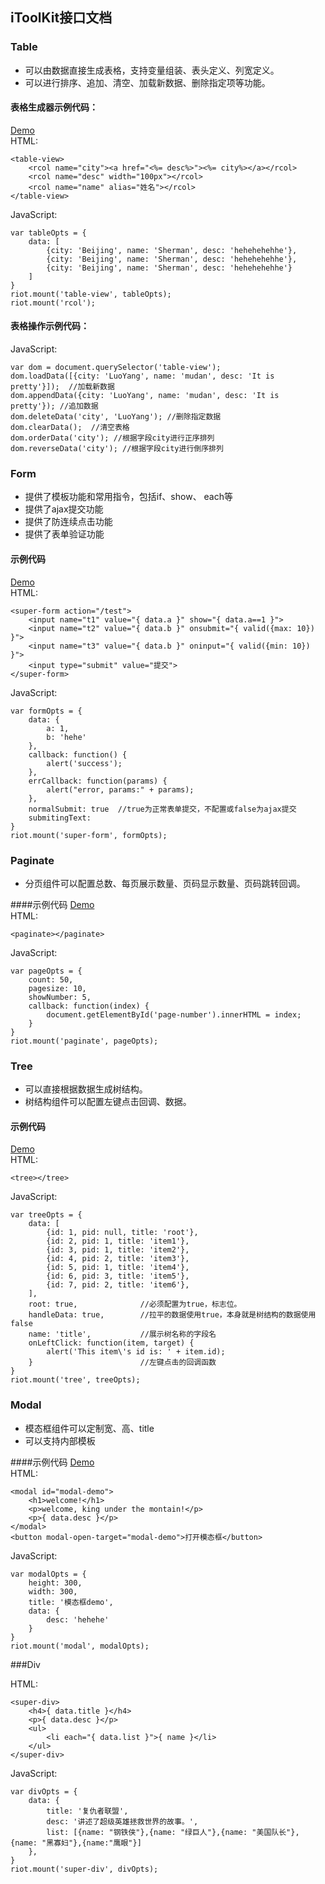 ## iToolKit接口文档
### Table
- 可以由数据直接生成表格，支持变量组装、表头定义、列宽定义。
- 可以进行排序、追加、清空、加载新数据、删除指定项等功能。

#### 表格生成器示例代码：
[Demo](http://be-fe.github.io/iToolkit/iToolkit_pc.html)   
HTML:

    <table-view>
        <rcol name="city"><a href="<%= desc%>"><%= city%></a></rcol>
        <rcol name="desc" width="100px"></rcol>
        <rcol name="name" alias="姓名"></rcol>
    </table-view>

JavaScript:

    var tableOpts = {
        data: [
            {city: 'Beijing', name: 'Sherman', desc: 'hehehehehhe'},
            {city: 'Beijing', name: 'Sherman', desc: 'hehehehehhe'},
            {city: 'Beijing', name: 'Sherman', desc: 'hehehehehhe'}
        ]
    }
    riot.mount('table-view', tableOpts);
    riot.mount('rcol');

#### 表格操作示例代码：
JavaScript:

    var dom = document.querySelector('table-view');
    dom.loadData([{city: 'LuoYang', name: 'mudan', desc: 'It is pretty'}]);  //加载新数据
    dom.appendData({city: 'LuoYang', name: 'mudan', desc: 'It is pretty'}); //追加数据
    dom.deleteData('city', 'LuoYang'); //删除指定数据
    dom.clearData();  //清空表格
    dom.orderData('city'); //根据字段city进行正序排列
    dom.reverseData('city'); //根据字段city进行倒序排列

### Form
- 提供了模板功能和常用指令，包括if、show、 each等
- 提供了ajax提交功能
- 提供了防连续点击功能
- 提供了表单验证功能

#### 示例代码
[Demo](http://be-fe.github.io/iToolkit/iToolkit_pc.html)   
HTML:

    <super-form action="/test">
        <input name="t1" value="{ data.a }" show="{ data.a==1 }">
        <input name="t2" value="{ data.b }" onsubmit="{ valid({max: 10}) }">
        <input name="t3" value="{ data.b }" oninput="{ valid({min: 10}) }">
        <input type="submit" value="提交">
    </super-form>

JavaScript:

    var formOpts = {
        data: {
            a: 1,
            b: 'hehe'
        },
        callback: function() {
            alert('success');
        },
        errCallback: function(params) {
            alert("error, params:" + params);
        },
        normalSubmit: true  //true为正常表单提交，不配置或false为ajax提交
        submitingText: 
    }
    riot.mount('super-form', formOpts);

### Paginate
- 分页组件可以配置总数、每页展示数量、页码显示数量、页码跳转回调。

####示例代码
[Demo](http://be-fe.github.io/iToolkit/iToolkit_pc.html)   
HTML:
    
    <paginate></paginate>

JavaScript:

    var pageOpts = {
        count: 50,
        pagesize: 10,
        showNumber: 5,
        callback: function(index) {
            document.getElementById('page-number').innerHTML = index;
        }
    }
    riot.mount('paginate', pageOpts);

### Tree
- 可以直接根据数据生成树结构。
- 树结构组件可以配置左键点击回调、数据。

#### 示例代码
[Demo](http://be-fe.github.io/iToolkit/iToolkit_pc.html)   
HTML:
    
    <tree></tree>

JavaScript:

    var treeOpts = {
        data: [
            {id: 1, pid: null, title: 'root'},
            {id: 2, pid: 1, title: 'item1'},
            {id: 3, pid: 1, title: 'item2'},
            {id: 4, pid: 2, title: 'item3'},
            {id: 5, pid: 1, title: 'item4'},
            {id: 6, pid: 3, title: 'item5'},
            {id: 7, pid: 2, title: 'item6'},
        ],
        root: true,              //必须配置为true，标志位。
        handleData: true,        //拉平的数据使用true，本身就是树结构的数据使用false
        name: 'title',           //展示树名称的字段名
        onLeftClick: function(item, target) {
            alert('This item\'s id is: ' + item.id);
        }                        //左键点击的回调函数
    }
    riot.mount('tree', treeOpts);

### Modal
- 模态框组件可以定制宽、高、title
- 可以支持内部模板

####示例代码
[Demo](http://be-fe.github.io/iToolkit/iToolkit_pc.html)    
HTML:
    
    <modal id="modal-demo">
        <h1>welcome!</h1>
        <p>welcome, king under the montain!</p>
        <p>{ data.desc }</p>
    </modal>
    <button modal-open-target="modal-demo">打开模态框</button>

JavaScript:

    var modalOpts = {
        height: 300,
        width: 300,
        title: '模态框demo',
        data: {
            desc: 'hehehe'
        }
    }
    riot.mount('modal', modalOpts);

###Div

HTML:

    <super-div>
        <h4>{ data.title }</h4>
        <p>{ data.desc }</p>
        <ul>
            <li each="{ data.list }">{ name }</li>
        </ul>
    </super-div>

JavaScript:

    var divOpts = {
        data: {
            title: '复仇者联盟',
            desc: '讲述了超级英雄拯救世界的故事。',
            list: [{name: "钢铁侠"},{name: "绿巨人"},{name: "美国队长"},{name: "黑寡妇"},{name:"鹰眼"}]
        },
    }
    riot.mount('super-div', divOpts);

